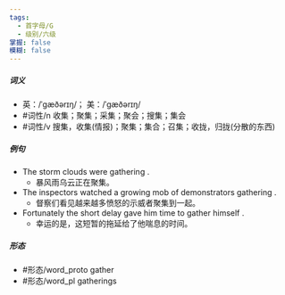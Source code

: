 ```yaml
---
tags:
  - 首字母/G
  - 级别/六级
掌握: false
模糊: false
---
```

##### 词义
- 英：/ˈɡæðərɪŋ/； 美：/ˈɡæðərɪŋ/
- #词性/n  收集；聚集；采集；聚会；搜集；集会
- #词性/v  搜集，收集(情报)；聚集；集合；召集；收拢，归拢(分散的东西)
##### 例句
- The storm clouds were gathering .
	- 暴风雨乌云正在聚集。
- The inspectors watched a growing mob of demonstrators gathering .
	- 督察们看见越来越多愤怒的示威者聚集到一起。
- Fortunately the short delay gave him time to gather himself .
	- 幸运的是，这短暂的拖延给了他喘息的时间。
##### 形态
- #形态/word_proto gather
- #形态/word_pl gatherings

